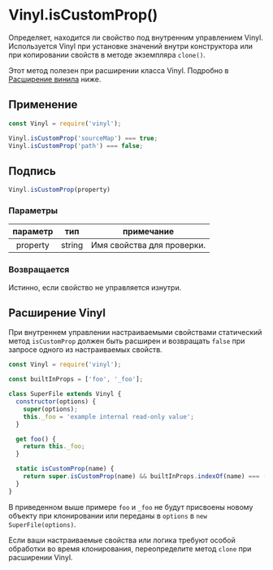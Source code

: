 <!-- front-matter
id: vinyl-iscustomprop
title: Vinyl.isCustomProp()
hide_title: true
sidebar_label: Vinyl.isCustomProp()
-->

# Vinyl.isCustomProp()

Определяет, находится ли свойство под внутренним управлением Vinyl. Используется Vinyl при установке значений внутри конструктора или при копировании свойств в методе экземпляра `clone()`.

Этот метод полезен при расширении класса Vinyl. Подробно в [Расширение винила][extending-vinyl-section] ниже.

## Применение

```js
const Vinyl = require('vinyl');

Vinyl.isCustomProp('sourceMap') === true;
Vinyl.isCustomProp('path') === false;
```

## Подпись

```js
Vinyl.isCustomProp(property)
```

### Параметры

| параметр | тип | примечание |
|:--------------:|:------:|-------|
| property | string | Имя свойства для проверки. |

### Возвращается

Истинно, если свойство не управляется изнутри.

## Расширение Vinyl

При внутреннем управлении настраиваемыми свойствами статический метод `isCustomProp` должен быть расширен и возвращать `false` при запросе одного из настраиваемых свойств.

```js
const Vinyl = require('vinyl');

const builtInProps = ['foo', '_foo'];

class SuperFile extends Vinyl {
  constructor(options) {
    super(options);
    this._foo = 'example internal read-only value';
  }

  get foo() {
    return this._foo;
  }

  static isCustomProp(name) {
    return super.isCustomProp(name) && builtInProps.indexOf(name) === -1;
  }
}
```

В приведенном выше примере `foo` и `_foo` не будут присвоены новому объекту при клонировании или переданы в `options` в `new SuperFile(options)`.

Если ваши настраиваемые свойства или логика требуют особой обработки во время клонирования, переопределите метод `clone` при расширении Vinyl.

[extending-vinyl-section]: #extending-vinyl
